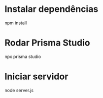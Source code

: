 # Instalar dependências
npm install

# Rodar Prisma Studio 
npx prisma studio

# Iniciar servidor
node server.js

